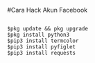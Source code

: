 #Cara Hack Akun Facebook
<pre><code>
$pkg update && pkg upgrade
$pkg install python3
$pip3 install termcolor
$pip3 install pyfiglet
$pip3 install requests
</pre></code>
